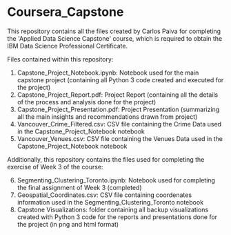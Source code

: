 # Coursera_Capstone

This repository contains all the files created by Carlos Paiva for completing the 'Applied Data Science Capstone' course, which is required to obtain the IBM Data Science Professional Certificate.

Files contained within this repository:

1. Capstone_Project_Notebook.ipynb: Notebook used for the main capstone project (containing all Python 3 code created and executed for the project)
2. Capstone_Project_Report.pdf: Project Report (containing all the details of the process and analysis done for the project)
3. Capstone_Project_Presentation.pdf: Project Presentation (summarizing all the main insights and recommendations drawn from project)
4. Vancouver_Crime_Filtered.csv: CSV file containing the Crime Data used in the Capstone_Project_Notebook notebook
5. Vancouver_Venues.csv: CSV file containing the Venues Data used in the Capstone_Project_Notebook notebook

Additionally, this repository contains the files used for completing the exercise of Week 3 of the course:

6. Segmenting_Clustering_Toronto.ipynb: Notebook used for completing the final assignment of Week 3 (completed)
7. Geospatial_Coordinates.csv: CSV file containing coordenates information used in the Segmenting_Clustering_Toronto notebook
8. Capstone Visualizations: folder containing all backup visualizations created with Python 3 code for the reports and presentations done for the project (in png and html format)
